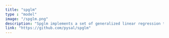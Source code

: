 ```yaml
---
title: "spglm"
type : "model"
image: "/spglm.png"
description: "Spglm implements a set of generalized linear regression techniques, including Gaussian, Poisson, and Logistic regression, that allow for sparse matrix operations in their computation and estimation to lower memory overhead and decreased computation time."
link: "https://github.com/pysal/spglm"
---
```



